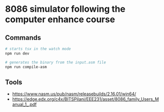 # 8086 simulator following the computer enhance course


## Commands
```sh
# starts tsx in the watch mode
npm run dev

# generates the binary from the input.asm file
npm run compile-asm
```

## Tools
- https://www.nasm.us/pub/nasm/releasebuilds/2.16.01/win64/
- https://edge.edx.org/c4x/BITSPilani/EEE231/asset/8086_family_Users_Manual_1_.pdf
